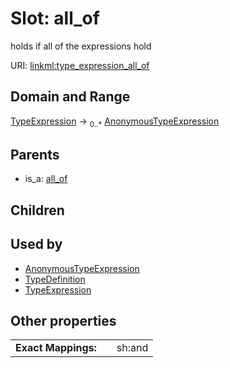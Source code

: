 
# Slot: all_of


holds if all of the expressions hold

URI: [linkml:type_expression_all_of](https://w3id.org/linkml/type_expression_all_of)


## Domain and Range

[TypeExpression](TypeExpression.md) &#8594;  <sub>0..\*</sub> [AnonymousTypeExpression](AnonymousTypeExpression.md)

## Parents

 *  is_a: [all_of](all_of.md)

## Children


## Used by

 * [AnonymousTypeExpression](AnonymousTypeExpression.md)
 * [TypeDefinition](TypeDefinition.md)
 * [TypeExpression](TypeExpression.md)

## Other properties

|  |  |  |
| --- | --- | --- |
| **Exact Mappings:** | | sh:and |

